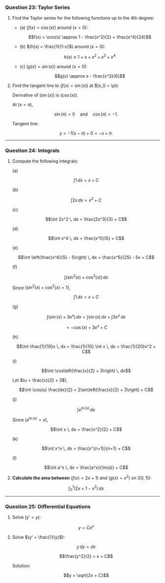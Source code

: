 ### **Question 23: Taylor Series**

1. Find the Taylor series for the following functions up to the 4th degree:

   - (a) $(f(x) = \cos(x)$) around $(x = 0$):  

     $$f(x) = \cos(x) \approx 1 - \frac{x^2}{2} + \frac{x^4}{24}$$  

   - (b) $(h(x) = \frac{1}{1-x}$) around $(x = 0$):  

     $$h(x) \approx 1 + x + x^2 + x^3 + x^4$$  

   - (c) $(g(x) = \sin(x)$) around $(x = 0$):  

     $$g(x) \approx x - \frac{x^3}{6}$$  

2. Find the tangent line to $(f(x) = \sin(x)$) at $(x_0 = \pi\):  

   Derivative of $(\sin(x)$) is $(\cos(x)$).  

   At $(x = \pi$),  

   $$\sin(\pi) = 0 \quad \text{and} \quad \cos(\pi) = -1.$$  

   Tangent line:  

   $$y = -1(x - \pi) + 0 = -x + \pi.$$

---

### **Question 24: Integrals**

1. Compute the following integrals:

   (a)  

   $$\int 1 \, dx = x + C$$  

   (b)  

   $$\int 2x \, dx = x^2 + C$$  

   (c)  

   $$\int 2x^2 \, dx = \frac{2x^3}{3} + C$$  

   (d)  

   $$\int x^4 \, dx = \frac{x^5}{5} + C$$  

   (e)  

   $$\int \left(\frac{x^4}{5} - 5\right) \, dx = \frac{x^5}{25} - 5x + C$$  

   (f)  

   $$\int (\sin^2(x) + \cos^2(x)) \, dx$$  

   Since $(\sin^2(x) + \cos^2(x) = 1$),  

   $$\int 1 \, dx = x + C$$  

   (g)  

   $$\int (\sin(x) + 3e^x) \, dx = \int \sin(x) \, dx + \int 3e^x \, dx$$  

   $$= -\cos(x) + 3e^x + C$$  

   (h)  

   $$\int \frac{1}{10}x \, dx = \frac{1}{10} \int x \, dx = \frac{1}{20}x^2 + C$$  

   (i)  

   $$\int \cos\left(\frac{x}{2} + 3\right) \, dx$$  

   Let $(u = \frac{x}{2} + 3$),  

   $$\int \cos(u) \frac{dx}{2} = 2\sin\left(\frac{x}{2} + 3\right) + C$$  

   (j)  

   $$\int e^{\ln(x)} \, dx$$  

   Since $(e^{\ln(x)} = x$),  

   $$\int x \, dx = \frac{x^2}{2} + C$$  

   (k)  

   $$\int x^n \, dx = \frac{x^{n+1}}{n+1} + C$$  

   (l)  

   $$\int a^x \, dx = \frac{a^x}{\ln(a)} + C$$  

2. **Calculate the area between** $(f(x) = 2x + 1$) and $(g(x) = x^2$) on $([0, 1]$):  

   $$\int_0^1 \left(2x + 1 - x^2\right) \, dx$$  

---

### **Question 25: Differential Equations**

1. Solve $(y' = y$):  

   $$y = Ce^x$$  

2. Solve $(y' = \frac{1}{y}$):  

   $$y \, dy = dx$$  

   $$\frac{y^2}{2} = x + C$$  

   Solution:  

   $$y = \sqrt{2x + C}$$ 